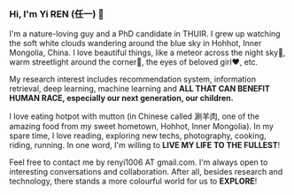 ### Hi, I'm Yi REN (任一) 👋

I'm a nature-loving guy and a PhD candidate in THUIR. I grew up watching the soft white clouds wandering around the blue sky in Hohhot, Inner Mongolia, China. I love beautiful things, like a meteor across the night sky🌠, warm streetlight around the corner🍁, the eyes of beloved girl❤️, etc.

My research interest includes recommendation system, information retrieval, deep learning, machine learning and **ALL THAT CAN BENEFIT HUMAN RACE, especially our next generation, our children.**

I love eating hotpot with mutton (in Chinese called 涮羊肉, one of the amazing food from my sweet hometown, Hohhot, Inner Mongolia). In my spare time, I love reading, exploring new techs, photography, cooking, riding, running. In one word, I'm willing to **LIVE MY LIFE TO THE FULLEST**!

Feel free to contact me by renyi1006 AT gmail.com. I'm always open to interesting conversations and collaboration. After all, besides research and technology, there stands a more colourful world for us to **EXPLORE**!

<!-- Some of my Github statistics are listed below. -->
<!--
**nmrenyi/nmrenyi** is a ✨ _special_ ✨ repository because its `README.md` (this file) appears on your GitHub profile.

Here are some ideas to get you started:

- 🔭 I’m currently working on ...
- 🌱 I’m currently learning ...
- 👯 I’m looking to collaborate on ...
- 🤔 I’m looking for help with ...
- 💬 Ask me about ...
- 📫 How to reach me: ...
- 😄 Pronouns: ...
- ⚡ Fun fact: ...
-->
<!-- <a href="https://github.com/nmrenyi"><img align="center" alt="GitHub Stats" src="https://github-readme-stats.vercel.app/api?username=nmrenyi&show_icons=true&include_all_commits=true" /></a>

<a href="https://github.com/nmrenyi"><img align="center" alt="Top Langs" src="https://github-readme-stats.vercel.app/api/top-langs/?username=nmrenyi&layout=compact&hide=HTML,CSS,QMAKE" /></a>
 -->
